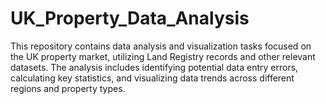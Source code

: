 # UK_Property_Data_Analysis
This repository contains data analysis and visualization tasks focused on the UK property market, utilizing Land Registry records and other relevant datasets. The analysis includes identifying potential data entry errors, calculating key statistics, and visualizing data trends across different regions and property types.
